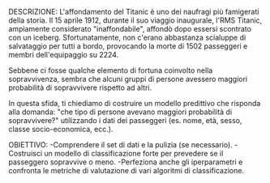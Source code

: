 DESCRIZIONE: L'affondamento del Titanic è uno dei naufragi più famigerati della storia.
Il 15 aprile 1912, durante il suo viaggio inaugurale, l'RMS Titanic, ampiamente considerato "inaffondabile", 
affondò dopo essersi scontrato con un iceberg. Sfortunatamente, non c'erano abbastanza scialuppe di salvataggio per tutti a bordo, 
provocando la morte di 1502 passeggeri e membri dell'equipaggio su 2224.

Sebbene ci fosse qualche elemento di fortuna coinvolto nella sopravvivenza, sembra che alcuni gruppi di persone avessero 
maggiori probabilità di sopravvivere rispetto ad altri.

In questa sfida, ti chiediamo di costruire un modello predittivo che risponda alla domanda: 
"che tipo di persone avevano maggiori probabilità di sopravvivere?" utilizzando i dati dei passeggeri 
(es. nome, età, sesso, classe socio-economica, ecc.).

OBIETTIVO:
-Comprendere il set di dati e la pulizia (se necessario).
-Costruisci un modello di classificazione forte per prevedere se il passeggero sopravvive o meno.
-Perfeziona anche gli iperparametri e confronta le metriche di valutazione di vari algoritmi di classificazione.